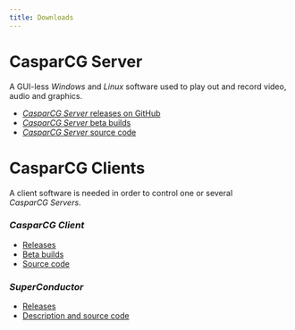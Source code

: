 ```yaml
---
title: Downloads
---
```


# CasparCG Server
A GUI-less _Windows_ and _Linux_ software used to play out and record video, audio and graphics.
- [_CasparCG Server_ releases on GitHub](https://github.com/casparcg/server/releases/)
- [_CasparCG Server_ beta builds](https://builds.casparcg.com/)
- [_CasparCG Server_ source code](https://github.com/CasparCG/server/)

# CasparCG Clients
A client software is needed in order to control one or several _CasparCG&nbsp;Servers_.
### _CasparCG&nbsp;Client_
- [Releases](https://github.com/CasparCG/client/releases/)
- [Beta builds](https://builds.casparcg.com/)
- [Source code](https://github.com/CasparCG/client/)
 
### _SuperConductor_
- [Releases](https://github.com/SuperFlyTV/SuperConductor/releases/)
- [Description and source code](https://github.com/SuperFlyTV/SuperConductor/)


